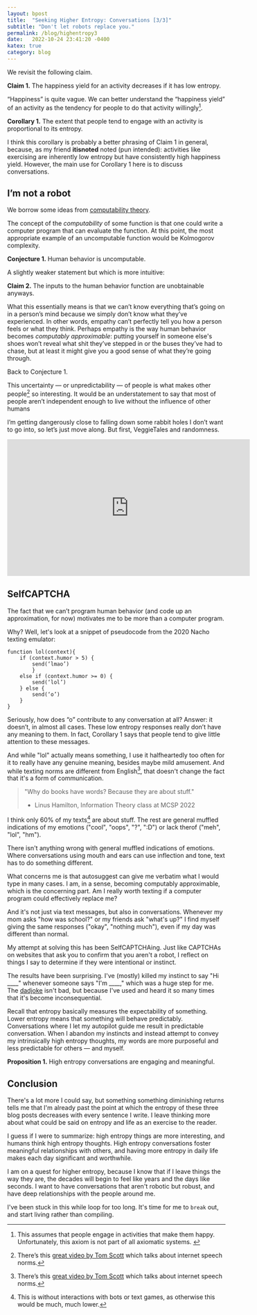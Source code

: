 ```yaml
---
layout: bpost
title:  "Seeking Higher Entropy: Conversations [3/3]"
subtitle: "Don't let robots replace you."
permalink: /blog/highentropy3
date:   2022-10-24 23:41:20 -0400
katex: true
category: blog
---
```


We revisit the following claim. 

**Claim 1.** The happiness yield for an activity decreases if it has low entropy. 

“Happiness” is quite vague. We can better understand the “happiness yield” of an activity as the tendency for people to do that activity willingly[^1].

**Corollary 1.** The extent that people tend to engage with an activity is proportional to its entropy. 

I think this corollary is probably a better phrasing of Claim 1 in general, because, as my friend **itisnoted** noted (pun intended): activities like exercising are inherently low entropy but have consistently high happiness yield. However, the main use for Corollary 1 here is to discuss conversations. 

## I’m not a robot
We borrow some ideas from [computability theory](https://en.wikipedia.org/wiki/Computability_theory). 

The concept of the *computability* of some function is that one could write a computer program that can evaluate the function. At this point, the most appropriate example of an uncomputable function would be Kolmogorov complexity. 

**Conjecture 1.** Human behavior is uncomputable. 

A slightly weaker statement but which is more intuitive:

**Claim 2.** The inputs to the human behavior function are unobtainable anyways. 

What this essentially means is that we can’t know everything that’s going on in a person’s mind because we simply don’t know what they’ve experienced. In other words, empathy can’t perfectly tell you how a person feels or what they think. Perhaps empathy is the way human behavior becomes *computably approximable*: putting yourself in someone else's shoes won’t reveal what shit they’ve stepped in or the buses they’ve had to chase, but at least it might give you a good sense of what they’re going through.

Back to Conjecture 1. 

This uncertainty — or unpredictability — of people is what makes other people[^3] so interesting. It would be an understatement to say that most of people aren’t independent enough to live without the influence of other humans

I’m getting dangerously close to falling down some rabbit holes I don’t want to go into, so let’s just move along. But first, VeggieTales and randomness.

<iframe width="560" height="315" src="https://www.youtube.com/embed/j4Ph02gzqmY" title="YouTube video player" frameborder="0" allow="accelerometer; autoplay; clipboard-write; encrypted-media; gyroscope; picture-in-picture" allowfullscreen></iframe>

## SelfCAPTCHA

The fact that we can’t program human behavior (and code up an approximation, for now) motivates me to be more than a computer program.

Why? Well, let's look at a snippet of pseudocode from the 2020 Nacho texting emulator:

    function lol(context){
        if (context.humor > 5) {
            send(‘lmao’)
            }
        else if (context.humor >= 0) {
            send(‘lol’)
        } else {
            send(‘o’)
        }
    }

Seriously, how does “o” contribute to any conversation at all? Answer: it doesn’t, in almost all cases. These low entropy responses really don’t have any meaning to them. In fact, Corollary 1 says that people tend to give little attention to these messages. 

And while "lol" actually means something, I use it halfheartedly too often for it to really have any genuine meaning, besides maybe mild amusement. And while texting norms are different from English[^3], that doesn't change the fact that it's a form of communication. 

> "Why do books have words? Because they are about stuff."
>  - Linus Hamilton, Information Theory class at MCSP 2022

I think only 60% of my texts[^4] are about stuff. The rest are general muffled indications of my emotions ("cool", "oops", "?", ":D") or lack therof ("meh", "lol", "hm"). 

There isn't anything wrong with general muffled indications of emotions. Where conversations using mouth and ears can use inflection and tone, text has to do something different. 

What concerns me is that autosuggest can give me verbatim what I would type in many cases. I am, in a sense, becoming computably approximable, which is the concerning part. Am I really worth texting if a computer program could effectively replace me?

And it's not just via text messages, but also in conversations. Whenever my mom asks "how was school?" or my friends ask "what's up?" I find myself giving the same responses ("okay", "nothing much"), even if my day was different than normal. 

My attempt at solving this has been SelfCAPTCHAing. Just like CAPTCHAs on websites that ask you to confirm that you aren't a robot, I reflect on things I say to determine if they were intentional or instinct.

The results have been surprising. I've (mostly) killed my instinct to say "Hi \_\_\_\_" whenever someone says "I'm \_\_\_\_," which was a huge step for me. The [dadjoke](https://na-cho.github.io/blog/2021/12/28/dadjokenim.html) isn't bad, but because I've used and heard it so many times that it's become inconsequential. 

Recall that entropy basically measures the expectability of something. Lower entropy means that something will behave predictably. Conversations where I let my autopilot guide me result in predictable conversation. When I abandon my instincts and instead attempt to convey my intrinsically high entropy thoughts, my words are more purposeful and less predictable for others — and myself. 

**Proposition 1.** High entropy conversations are engaging and meaningful. 

## Conclusion
There's a lot more I could say, but something something diminishing returns tells me that I'm already past the point at which the entropy of these three blog posts decreases with every sentence I write. I leave thinking more about what could be said on entropy and life as an exercise to the reader. 

I guess if I were to summarize: high entropy things are more interesting, and humans think high entropy thoughts. High entropy conversations foster meaningful relationships with others, and having more entropy in daily life makes each day significant and worthwhile. 

I am on a quest for higher entropy, because I know that if I leave things the way they are, the decades will begin to feel like years and the days like seconds. I want to have conversations that aren't robotic but robust, and have deep relationships with the people around me. 

I've been stuck in this while loop for too long. It's time for me to `break` out, and start living rather than compiling. 

  

[^1]: This assumes that people engage in activities that make them happy. Unfortunately, this axiom is not part of all axiomatic systems. 

[^2]: In fact, it makes *you* interesting too. College applications have made me realize that my head is a much more interesting place than I thought it was. But that’s a post for another day.

[^3]: There’s this [great video by Tom Scott]([https://www.youtube.com/watch?v=fS4X1JfX6_Q](https://www.youtube.com/watch?v=fS4X1JfX6_Q)) which talks about internet speech norms.

[^4]: This is without interactions with bots or text games, as otherwise this would be much, much lower.
